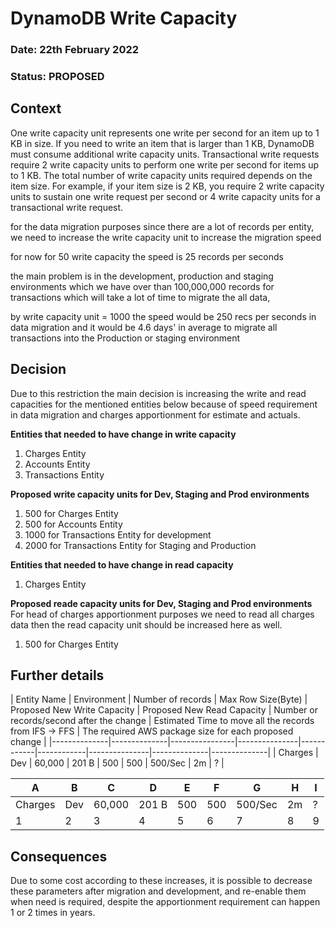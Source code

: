 # DynamoDB Write Capacity

### **Date:** 22th February 2022

### **Status:** PROPOSED

## **Context**

One write capacity unit represents one write per second for an item up to 1 KB in size. If you need to write an item that is larger than 1 KB, DynamoDB must consume additional write capacity units. Transactional write requests require 2 write capacity units to perform one write per second for items up to 1 KB. The total number of write capacity units required depends on the item size. For example, if your item size is 2 KB, you require 2 write capacity units to sustain one write request per second or 4 write capacity units for a transactional write request.


for the data migration purposes since there are a lot of records per entity, we need to increase the write capacity unit to increase the migration speed

for now for 50 write capacity the speed is 25 records per seconds

the main problem is in the development, production and staging environments which we have over than 100,000,000 records for transactions which will take a lot of time to migrate the all data,

by write capacity unit = 1000 the speed would be 250 recs per seconds in data migration and it would be 4.6 days' in average to migrate all transactions into the Production or staging environment

## **Decision**

Due to this restriction the main decision is increasing the write and read capacities for the mentioned entities below because of speed requirement in data migration and charges apportionment for estimate and actuals.

**Entities that needed to have change in write capacity**

1. Charges Entity
2. Accounts Entity
3. Transactions Entity

**Proposed write capacity units for Dev, Staging and Prod environments**

1. 500 for Charges Entity
2. 500 for Accounts Entity
3. 1000 for Transactions Entity for development
4. 2000 for Transactions Entity for Staging and Production

**Entities that needed to have change in read capacity**

1. Charges Entity

**Proposed reade capacity units for Dev, Staging and Prod environments**
For head of charges apportionment purposes we need to read all charges data then the read capacity unit should be increased here as well.

1. 500 for Charges Entity

## **Further details**

| Entity Name | Environment | Number of records | Max Row Size(Byte) | Proposed New Write Capacity | Proposed New Read Capacity 
| Number or records/second after the change | Estimated Time to move all the records from IFS -> FFS | The required AWS package size for each proposed change |
|--------------|--------------|----------------|---------------|------------|------------|---------------|--------------|--------------|
| Charges | Dev | 60,000 | 201 B | 500 | 500 | 500/Sec | 2m | ? |


| A | B | C | D | E | F | G | H | I |
|------|------|------|------|------|------|------|------------------|-------------|
| Charges | Dev | 60,000 | 201 B | 500 | 500 | 500/Sec | 2m | ? |
| 1 | 2 | 3 | 4 | 5 | 6 | 7 | 8 | 9 |

## **Consequences**
Due to some cost according to these increases, it is possible to decrease these parameters after migration and development, and re-enable them when need is required, despite the apportionment requirement can happen 1 or 2 times in years.